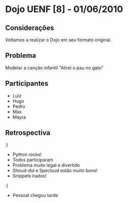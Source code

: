 Dojo UENF [8] - 01/06/2010
========================

Considerações
------------

Voltamos a realizar o Dojo em seu formato original.

Problema
-------

Modelar a canção infantil "Atirei o pau no gato"

Participantes
------------

* Luiz
* Hugo
* Pedro
* Max
* Mayra

Retrospectiva
------------

:)

* Python rocks!
* Todos participaram
* Problema muito legal e divertido
* Shoud-dsl e Specloud estão muito bons!
* Snippets irados!

:(

* Pessoal chegou tarde


